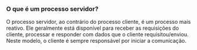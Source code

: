 ### O que é um processo servidor? 

O processo servidor, ao contrário do processo cliente, é um processo mais reativo. Ele geralmente está disponível para 
receber as requisições do cliente, processar e responder com dados que o cliente requisitou/enviou. Neste modelo, o 
cliente é sempre responsável por iniciar a comunicação.
